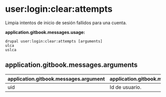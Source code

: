 # user:login:clear:attempts
Limpia intentos de inicio de sesión fallidos para una cuenta.

**application.gitbook.messages.usage:**
```
drupal user:login:clear:attempts [arguments]
ulca
uslca
```

## application.gitbook.messages.arguments
application.gitbook.messages.argument | application.gitbook.messages.details
---------|-------------
uid | Id de usuario.
